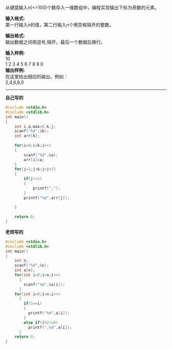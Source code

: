 从键盘输入n(<=100)个数存入一维数组中，编程实现输出下标为奇数的元素。

**输入格式:**  
第一行输入n的值，第二行输入n个用空格隔开的整数。

**输出格式:**   
输出数据之间用逗号,隔开，最后一个数据后换行。

**输入样例:**  
10  
1 2 3 4 5 6 7 8 9 0  
**输出样例:**  
在这里给出相应的输出。例如：  
2,4,6,8,0

---
**自己写的**
```c
#include <stdio.h>
#include <stdlib.h>
int main()
{
    int i,a,max=0,k,j;
    scanf("%d",&k);
    int arr[k];
    
    for(i=0;i<k;i++)
    {
        scanf("%d",&a);
        arr[i]=a;
    }
    for(j=1;j<k;j=j+2)
    {
        if(j!=1)
        {
            printf(",");
        }
        printf("%d",arr[j]);
        
    }
        
    return 0;
}
```
**老师写的**
```c
#include <stdio.h>
#include <stdlib.h>
int main()
{
    int n;
	scanf("%d",&n);
	int a[n];
	for(int i=0;i<n;i++)
      {
        scanf("%d",&a[i]);
      }
	for(int i=0;i<n;i++)
      {
        if(1==i)
        {
          printf("%d",a[i]);
        }
        else if(i%2!=0)
          printf(",%d",a[i]);
      }
    return 0;
}
```